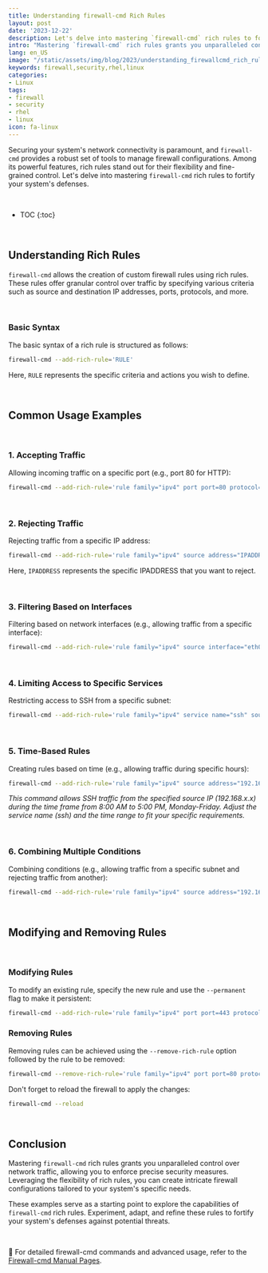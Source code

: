 ```yaml
---
title: Understanding firewall-cmd Rich Rules
layout: post
date: '2023-12-22'
description: Let's delve into mastering `firewall-cmd` rich rules to fortify your system's defenses.
intro: "Mastering `firewall-cmd` rich rules grants you unparalleled control over network traffic, allowing you to enforce precise security measures. Leveraging the flexibility of rich rules, you can create intricate firewall configurations tailored to your system's specific needs."
lang: en_US
image: "/static/assets/img/blog/2023/understanding_firewallcmd_rich_rules/understanding_firewallcmd_rich_rules.jpg"
keywords: firewall,security,rhel,linux
categories:
- Linux
tags:
- firewall
- security
- rhel
- linux
icon: fa-linux
---
```



Securing your system's network connectivity is paramount, and `firewall-cmd` provides a robust set of tools to manage firewall configurations. Among its powerful features, rich rules stand out for their flexibility and fine-grained control. Let's delve into mastering `firewall-cmd` rich rules to fortify your system's defenses.

<br>

* TOC 
{:toc}

<br>

## Understanding Rich Rules

`firewall-cmd` allows the creation of custom firewall rules using rich rules. These rules offer granular control over traffic by specifying various criteria such as source and destination IP addresses, ports, protocols, and more.

<br>

### Basic Syntax

The basic syntax of a rich rule is structured as follows:

```bash
firewall-cmd --add-rich-rule='RULE'
```

Here, `RULE` represents the specific criteria and actions you wish to define.

<br>

## Common Usage Examples

<br>

### 1. Accepting Traffic

Allowing incoming traffic on a specific port (e.g., port 80 for HTTP):

```bash
firewall-cmd --add-rich-rule='rule family="ipv4" port port=80 protocol=tcp accept'
```

<br>

### 2. Rejecting Traffic

Rejecting traffic from a specific IP address:

```bash
firewall-cmd --add-rich-rule='rule family="ipv4" source address="IPADDRESS" reject'
```

Here, `IPADDRESS` represents the specific IPADDRESS that you want to reject.

<br>

### 3. Filtering Based on Interfaces

Filtering based on network interfaces (e.g., allowing traffic from a specific interface):

```bash
firewall-cmd --add-rich-rule='rule family="ipv4" source interface="eth0" accept'
```

<br>

### 4. Limiting Access to Specific Services

Restricting access to SSH from a specific subnet:

```bash
firewall-cmd --add-rich-rule='rule family="ipv4" service name="ssh" source address="192.168.x.x/24" accept'
```

<br>

### 5. Time-Based Rules

Creating rules based on time (e.g., allowing traffic during specific hours):

```bash
firewall-cmd --add-rich-rule='rule family="ipv4" source address="192.168.x.x" service name="ssh" accept time="08:00-17:00" day="Mon,Tue,Wed,Thu,Fri"' --permanent
```

*This command allows SSH traffic from the specified source IP (192.168.x.x) during the time frame from 8:00 AM to 5:00 PM, Monday-Friday. Adjust the service name (ssh) and the time range to fit your specific requirements.*

<br>

### 6. Combining Multiple Conditions

Combining conditions (e.g., allowing traffic from a specific subnet and rejecting traffic from another):

```bash
firewall-cmd --add-rich-rule='rule family="ipv4" source address="192.168.x.x/24" accept' --add-rich-rule='rule family="ipv4" source address="10.0.x.x/24" reject'
```

<br>

## Modifying and Removing Rules

<br>

### Modifying Rules

To modify an existing rule, specify the new rule and use the `--permanent` flag to make it persistent:

```bash
firewall-cmd --add-rich-rule='rule family="ipv4" port port=443 protocol=tcp accept' --permanent
```

### Removing Rules

Removing rules can be achieved using the `--remove-rich-rule` option followed by the rule to be removed:

```bash
firewall-cmd --remove-rich-rule='rule family="ipv4" port port=80 protocol=tcp accept'
```

Don't forget to reload the firewall to apply the changes:

```bash
firewall-cmd --reload
```

<br>

## Conclusion

Mastering `firewall-cmd` rich rules grants you unparalleled control over network traffic, allowing you to enforce precise security measures. Leveraging the flexibility of rich rules, you can create intricate firewall configurations tailored to your system's specific needs.

These examples serve as a starting point to explore the capabilities of `firewall-cmd` rich rules. Experiment, adapt, and refine these rules to fortify your system's defenses against potential threats.

<br>

📝 For detailed firewall-cmd commands and advanced usage, refer to the  [Firewall-cmd Manual Pages](https://firewalld.org/documentation/man-pages/firewall-cmd.html).

